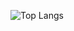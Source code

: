 ![Top Langs](https://github-readme-stats.vercel.app/api/top-langs/?username=jake-t-dev&hide=nsis,html,css&layout=pie)
